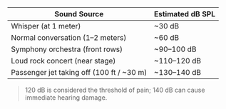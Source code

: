 
| Sound Source                               | Estimated dB SPL |
| ------------------------------------------ | ---------------- |
| Whisper (at 1 meter)                       |  ~30 dB          |
| Normal conversation (1–2 meters)           |  ~60 dB          |
| Symphony orchestra (front rows)            |  ~90–100 dB      |
| Loud rock concert (near stage)             |  ~110–120 dB     |
| Passenger jet taking off (100 ft /  ~30 m) |  ~130–140 dB     |

> 120 dB is considered the threshold of pain; 140 dB can cause immediate hearing damage.
